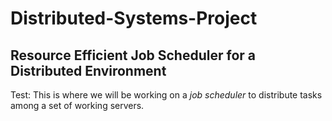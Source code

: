 # Distributed-Systems-Project
## Resource Efficient Job Scheduler for a Distributed Environment
Test: This is where we will be working on a *job scheduler* to distribute tasks among a set of working servers. 

